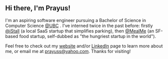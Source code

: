 ## Hi there, I'm Prayus!

I'm an aspiring software engineer pursuing a Bachelor of Science in Computer Science [@UBC](http://ubc.ca/) . I've interned twice in the past before: firstly [@iStall](http://istall.ca/) (a local SaaS startup that simplifies parking), then [@MealMe](http://mealme.ai/) (an SF-based food startup, self-dubbed as "the hungriest startup in the world").

Feel free to check out my [website](https://prayusshrestha.github.io/personal-website/) and/or [LinkedIn](http://linkedin.com/in/prayus-shrestha/) page to learn more about me, or email me at <prayuss@yahoo.com>. Thanks for visiting!
